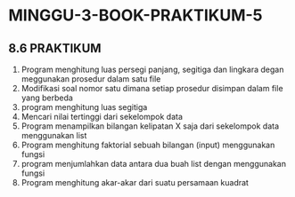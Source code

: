 # MINGGU-3-BOOK-PRAKTIKUM-5

## 8.6 PRAKTIKUM
1. Program menghitung luas persegi panjang, segitiga dan lingkara degan meggunakan prosedur dalam satu file
2. Modifikasi soal nomor satu dimana setiap prosedur disimpan dalam file yang berbeda
3. program menghitung luas segitiga
4. Mencari nilai tertinggi dari sekelompok data
5. Program menampilkan bilangan kelipatan X saja dari sekelompok data menggunakan list
6. Program menghitung faktorial sebuah bilangan (input) menggunakan fungsi
7. program menjumlahkan data antara dua buah list dengan menggunakan fungsi
8. Program menghitung akar-akar dari suatu persamaan kuadrat
